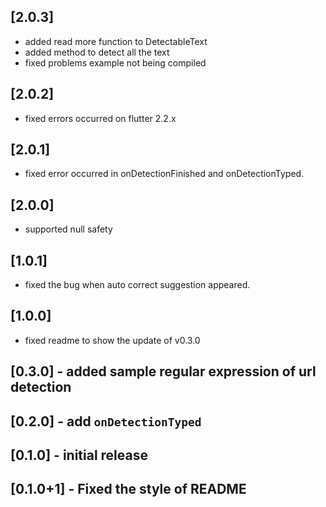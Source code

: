 ## [2.0.3] 
- added read more function to DetectableText
- added method to detect all the text
- fixed problems example not being compiled

## [2.0.2] 
- fixed errors occurred on flutter 2.2.x

## [2.0.1] 
- fixed error occurred in onDetectionFinished and onDetectionTyped.

## [2.0.0] 
- supported null safety

## [1.0.1] 
- fixed the bug when auto correct suggestion appeared.

## [1.0.0] 
- fixed readme to show the update of v0.3.0

## [0.3.0] - added sample regular expression of url detection

## [0.2.0] - add `onDetectionTyped`

## [0.1.0] - initial release

## [0.1.0+1] - Fixed the style of README